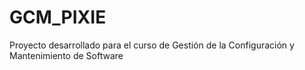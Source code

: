 # GCM_PIXIE
Proyecto desarrollado para el curso de Gestión de la Configuración y Mantenimiento de Software
